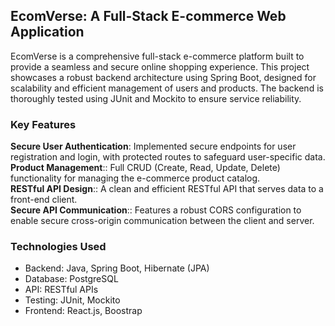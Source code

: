 <h2>EcomVerse: A Full-Stack E-commerce Web Application</h2>
EcomVerse is a comprehensive full-stack e-commerce platform built to provide a seamless and secure online shopping experience. This project showcases a robust backend architecture using Spring Boot, designed for scalability and efficient management of users and products. The backend is thoroughly tested using JUnit and Mockito to ensure service reliability.

<h3>Key Features</h3>
<b>Secure User Authentication</b>: Implemented secure endpoints for user registration and login, with protected routes to safeguard user-specific data.<br/>
<b>Product Management</b>:: Full CRUD (Create, Read, Update, Delete) functionality for managing the e-commerce product catalog.<br/>
<b>RESTful API Design</b>:: A clean and efficient RESTful API that serves data to a front-end client.<br/>
<b>Secure API Communication</b>:: Features a robust CORS configuration to enable secure cross-origin communication between the client and server.<br/>

<h3>Technologies Used</h3>
<ul>
  <li>Backend: Java, Spring Boot, Hibernate (JPA) </li>
  <li>Database: PostgreSQL </li>
  <li>API: RESTful APIs </li>
  <li>Testing: JUnit, Mockito </li>
  <li>Frontend: React.js, Boostrap</li>
</ul>
